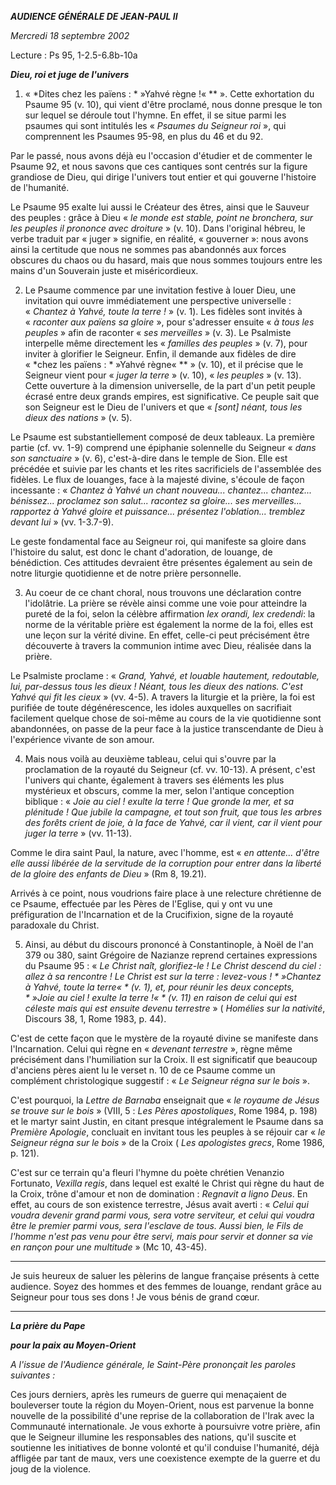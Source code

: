 ***AUDIENCE GÉNÉRALE DE JEAN-PAUL II***

*Mercredi 18 septembre 2002*

Lecture : Ps 95, 1-2.5-6.8b-10a

***Dieu, roi et juge de l'univers***

1. « *Dites chez les païens : * »Yahvé règne !« ** ». Cette exhortation du Psaume 95 (v. 10), qui vient d'être proclamé, nous donne presque le ton sur lequel se déroule tout l'hymne. En effet, il se situe parmi les psaumes qui sont intitulés les « *Psaumes du Seigneur roi* », qui comprennent les Psaumes 95-98, en plus du 46 et du 92.

Par le passé, nous avons déjà eu l'occasion d'étudier et de commenter le Psaume 92, et nous savons que ces cantiques sont centrés sur la figure grandiose de Dieu, qui dirige l'univers tout entier et qui gouverne l'histoire de l'humanité.

Le Psaume 95 exalte lui aussi le Créateur des êtres, ainsi que le Sauveur des peuples : grâce à Dieu « *le monde est stable, point ne bronchera, sur les peuples il prononce avec droiture* » (v. 10). Dans l'original hébreu, le verbe traduit par « juger » signifie, en réalité, « gouverner »: nous avons ainsi la certitude que nous ne sommes pas abandonnés aux forces obscures du chaos ou du hasard, mais que nous sommes toujours entre les mains d'un Souverain juste et miséricordieux.

2. Le Psaume commence par une invitation festive à louer Dieu, une invitation qui ouvre immédiatement une perspective universelle : « *Chantez à Yahvé, toute la terre !* » (v. 1). Les fidèles sont invités à « *raconter aux païens sa gloire* », pour s'adresser ensuite « *à tous les peuples* » afin de raconter « *ses merveilles* » (v. 3). Le Psalmiste interpelle même directement les « *familles des peuples* » (v. 7), pour inviter à glorifier le Seigneur. Enfin, il demande aux fidèles de dire « *chez les païens : * »Yahvé règne« ** » (v. 10), et il précise que le Seigneur vient pour « *juger la terre* » (v. 10), « *les peuples* » (v. 13). Cette ouverture à la dimension universelle, de la part d'un petit peuple écrasé entre deux grands empires, est significative. Ce peuple sait que son Seigneur est le Dieu de l'univers et que « *[sont] néant, tous les dieux des nations* » (v. 5).

Le Psaume est substantiellement composé de deux tableaux. La première partie (cf. vv. 1-9) comprend une épiphanie solennelle du Seigneur « *dans son sanctuaire* » (v. 6), c'est-à-dire dans le temple de Sion. Elle est précédée et suivie par les chants et les rites sacrificiels de l'assemblée des fidèles. Le flux de louanges, face à la majesté divine, s'écoule de façon incessante : « *Chantez à Yahvé un chant nouveau... chantez... chantez... bénissez... proclamez son salut... racontez sa gloire... ses merveilles... rapportez à Yahvé gloire et puissance... présentez l'oblation... tremblez devant lui* » (vv. 1-3.7-9).

Le geste fondamental face au Seigneur roi, qui manifeste sa gloire dans l'histoire du salut, est donc le chant d'adoration, de louange, de bénédiction. Ces attitudes devraient être présentes également au sein de notre liturgie quotidienne et de notre prière personnelle.

3. Au coeur de ce chant choral, nous trouvons une déclaration contre l'idolâtrie. La prière se révèle ainsi comme une voie pour atteindre la pureté de la foi, selon la célèbre affirmation *lex orandi, lex credendi*: la norme de la véritable prière est également la norme de la foi, elles est une leçon sur la vérité divine. En effet, celle-ci peut précisément être découverte à travers la communion intime avec Dieu, réalisée dans la prière.

Le Psalmiste proclame : « *Grand, Yahvé, et louable hautement, redoutable, lui, par-dessus tous les dieux ! Néant, tous les dieux des nations. C'est Yahvé qui fit les cieux* » (vv. 4-5). A travers la liturgie et la prière, la foi est purifiée de toute dégénérescence, les idoles auxquelles on sacrifiait facilement quelque chose de soi-même au cours de la vie quotidienne sont abandonnées, on passe de la peur face à la justice transcendante de Dieu à l'expérience vivante de son amour.

4. Mais nous voilà au deuxième tableau, celui qui s'ouvre par la proclamation de la royauté du Seigneur (cf. vv. 10-13). A présent, c'est l'univers qui chante, également à travers ses éléments les plus mystérieux et obscurs, comme la mer, selon l'antique conception biblique : « *Joie au ciel ! exulte la terre ! Que gronde la mer, et sa plénitude ! Que jubile la campagne, et tout son fruit, que tous les arbres des forêts crient de joie, à la face de Yahvé, car il vient, car il vient pour juger la terre* » (vv. 11-13).

Comme le dira saint Paul, la nature, avec l'homme, est « *en attente... d'être elle aussi libérée de la servitude de la corruption pour entrer dans la liberté de la gloire des enfants de Dieu* » (Rm 8, 19.21).

Arrivés à ce point, nous voudrions faire place à une relecture chrétienne de ce Psaume, effectuée par les Pères de l'Eglise, qui y ont vu une préfiguration de l'Incarnation et de la Crucifixion, signe de la royauté paradoxale du Christ.

5. Ainsi, au début du discours prononcé à Constantinople, à Noël de l'an 379 ou 380, saint Grégoire de Nazianze reprend certaines expressions du Psaume 95 : « *Le Christ naît, glorifiez-le ! Le Christ descend du ciel : allez à sa rencontre ! Le Christ est sur la terre : levez-vous ! * »Chantez à Yahvé, toute la terre« * (v. 1), et, pour réunir les deux concepts, * »Joie au ciel ! exulte la terre !« * (v. 11) en raison de celui qui est céleste mais qui est ensuite devenu terrestre* » ( *Homélies sur la nativité*, Discours 38, 1, Rome 1983, p. 44).

C'est de cette façon que le mystère de la royauté divine se manifeste dans l'Incarnation. Celui qui règne en « *devenant terrestre* », règne même précisément dans l'humiliation sur la Croix. Il est significatif que beaucoup d'anciens pères aient lu le verset n. 10 de ce Psaume comme un complément christologique suggestif : « *Le Seigneur régna sur le bois* ».

C'est pourquoi, la *Lettre de Barnaba* enseignait que « *le royaume de Jésus se trouve sur le bois* » (VIII, 5 : *Les Pères apostoliques*, Rome 1984, p. 198) et le martyr saint Justin, en citant presque intégralement le Psaume dans sa *Première Apologie*, concluait en invitant tous les peuples à se réjouir car « *le Seigneur régna sur le bois* » de la Croix ( *Les apologistes grecs*, Rome 1986, p. 121).

C'est sur ce terrain qu'a fleuri l'hymne du poète chrétien Venanzio Fortunato, *Vexilla regis*, dans lequel est exalté le Christ qui règne du haut de la Croix, trône d'amour et non de domination : *Regnavit a ligno Deus*. En effet, au cours de son existence terrestre, Jésus avait averti : « *Celui qui voudra devenir grand parmi vous, sera votre serviteur, et celui qui voudra être le premier parmi vous, sera l'esclave de tous. Aussi bien, le Fils de l'homme n'est pas venu pour être servi, mais pour servir et donner sa vie en rançon pour une multitude* » (Mc 10, 43-45).

***

Je suis heureux de saluer les pèlerins de langue française présents à cette audience. Soyez des hommes et des femmes de louange, rendant grâce au Seigneur pour tous ses dons ! Je vous bénis de grand cœur.

* * *

***La prière du Pape***

***pour la paix au Moyen-Orient***

*A l'issue de l'Audience générale, le Saint-Père prononçait les paroles suivantes :*

Ces jours derniers, après les rumeurs de guerre qui menaçaient de bouleverser toute la région du Moyen-Orient, nous est parvenue la bonne nouvelle de la possibilité d'une reprise de la collaboration de l'Irak avec la Communauté internationale. Je vous exhorte à poursuivre votre prière, afin que le Seigneur illumine les responsables des nations, qu'il suscite et soutienne les initiatives de bonne volonté et qu'il conduise l'humanité, déjà affligée par tant de maux, vers une coexistence exempte de la guerre et du joug de la violence.
